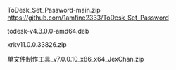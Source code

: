 ToDesk_Set_Password-main.zip<br>
https://github.com/1amfine2333/ToDesk_Set_Password

todesk-v4.3.0.0-amd64.deb

xrkv11.0.0.33826.zip

单文件制作工具_v7.0.0.10_x86_x64_JexChan.zip